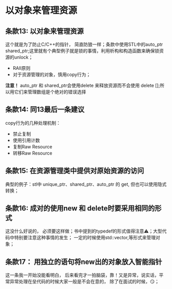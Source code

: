 # 以对象来管理资源

条款13: 以对象来管理资源
---

这个就是为了防止C/C++的指针， 简直防狼一样；条款中使用STL中的auto_ptr shared_ptr;这里就有个典型例子就是锁的事情，利用析构和构造函数来确保锁资源的unlock；

- RAII原则
- 对于资源管理的对象，慎用copy行为；

**注意！**
auto_ptr 和 shared_ptr会使用delete 来释放资源而不会使用 delete [];所以用它们来管理数组是个绝对的错误选择

条款14: 同13最后一条建议
---

copy行为的几种处理机制：
- 禁止复制
- 使用引用计数
- 复制Raw Resource
- 转移Raw Resource

条款15: 在资源管理类中提供对原始资源的访问
---

典型的例子：stl中 unique_ptr、shared_ptr、auto_ptr 的 get, 但也可以使用隐式转换；


条款16: 成对的使用new 和 delete时要采用相同的形式
---

这没什么好说的， 必须要这样做；书中提到的typedef的形式值得注意⚠️；大型代码中特别要注意这种事情的发生； 一定的时候使用std::vector,等形式来管理对象；


条款17： 用独立的语句将new出的对象放入智能指针
---

这一条我一开始没能看明白， 后来看完才一拍脑袋，靠！又是异常，说实话，平常异常处理在垒代码的时候大家一般是不会在意的， 除了在面试的时候，😏；



